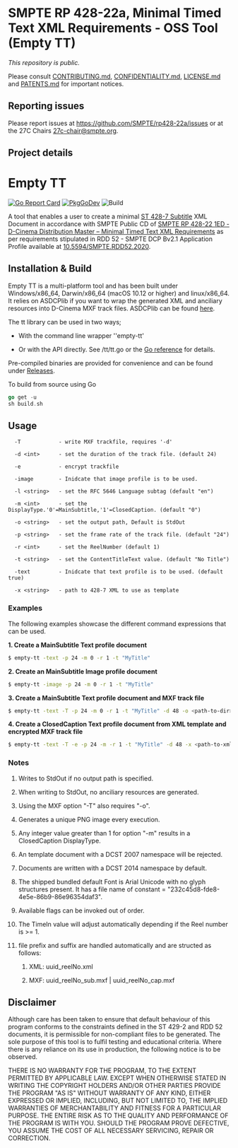 # SMPTE RP 428-22a, Minimal Timed Text XML Requirements - OSS Tool (Empty TT)

_This repository is public._ 

Please consult [CONTRIBUTING.md](./CONTRIBUTING.md), [CONFIDENTIALITY.md](./CONFIDENTIALITY.md), [LICENSE.md](./LICENSE.md) and [PATENTS.md](./PATENTS.md) for important notices.

## Reporting issues

Please report issues at <https://github.com/SMPTE/rp428-22a/issues> or at the 27C Chairs <27c-chair@smpte.org>.

## Project details

# Empty TT

[![Go Report Card](https://goreportcard.com/badge/github.com/SMPTE/rp428-22a)](https://goreportcard.com/report/github.com/SMPTE/rp428-22a) [![PkgGoDev](https://pkg.go.dev/badge/github.com/SMPTE/rp428-22a)](https://pkg.go.dev/github.com/SMPTE/rp428-22a) ![Build](https://github.com/SMPTE/rp428-22a/workflows/Build/badge.svg)

A tool that enables a user to create a minimal [ST 428-7 Subtitle](https://doi.org/10.5594/SMPTE.ST428-7.2014) XML Document in accordance with SMPTE Public CD of [SMPTE RP 428-22 1ED - D-Cinema Distribution Master – Minimal Timed Text XML Requirements](https://github.com/SMPTE/rp428-22) as per requirements stipulated in RDD 52 - SMPTE DCP Bv2.1 Application Profile available at [10.5594/SMPTE.RDD52.2020](https://doi.org/10.5594/SMPTE.RDD52.2020).

## Installation & Build

Empty TT is a multi-platform tool and has been built under Windows/x86_64, Darwin/x86_64 (macOS 10.12 or higher) and linux/x86_64. It relies on ASDCPlib if you want to wrap the generated XML and anciliary resources into D-Cinema MXF track files. ASDCPlib can be found [here](https://github.com/cinecert/asdcplib).

The tt library can be used in two ways;

- With the command line wrapper ''empty-tt'

- Or with the API directly. See /tt/tt.go or the [Go reference](https://pkg.go.dev/github.com/SMPTE/rp428-22a) for details.

Pre-compiled binaries are provided for convenience and can be found under [Releases](https://github.com/SMPTE/rp428-22a/releases).

To build from source using Go

```go
go get -u
sh build.sh
```

## Usage

```shell
  -T            - write MXF trackfile, requires '-d'  

  -d <int>      - set the duration of the track file. (default 24)  

  -e            - encrypt trackfile  

  -image        - Inidcate that image profile is to be used.  

  -l <string>   - set the RFC 5646 Language subtag (default "en")  

  -m <int>      - set the DisplayType.'0'=MainSubtitle,'1'=ClosedCaption. (default "0")  

  -o <string>   - set the output path, Default is StdOut  

  -p <string>   - set the frame rate of the track file. (default "24")  

  -r <int>      - set the ReelNumber (default 1)  

  -t <string>   - set the ContentTitleText value. (default "No Title")  

  -text         - Inidcate that text profile is to be used. (default true)  

  -x <string>   - path to 428-7 XML to use as template  
```

### Examples

The following examples showcase the different command expressions that can be used.

**1. Create a MainSubtitle Text profile document**

```bash
$ empty-tt -text -p 24 -m 0 -r 1 -t "MyTitle"
```

**2. Create an MainSubtitle Image profile document**

```bash
$ empty-tt -image -p 24 -m 0 -r 1 -t "MyTitle"
```

**3. Create a MainSubtitle Text profile document and MXF track file**

```bash
$ empty-tt -text -T -p 24 -m 0 -r 1 -t "MyTitle" -d 48 -o <path-to-dir>
```

**4. Create a ClosedCaption Text profile document from XML template and encrypted MXF track file**

```bash
$ empty-tt -text -T -e -p 24 -m -r 1 -t "MyTitle" -d 48 -x <path-to-xml-file> -o <path-to-dir>
```

### Notes

1. Writes to StdOut if no output path is specified.

2. When writing to StdOut, no anciliary resources are generated.

3. Using the MXF option "-T" also requires "-o".

4. Generates a unique PNG image every execution.

5. Any integer value greater than 1 for option "-m" results in a ClosedCaption DisplayType.

6. An template document with a DCST 2007 namespace will be rejected.

7. Documents are written with a DCST 2014 namespace by default.

8. The shipped bundled default Font is Arial Unicode with no glyph structures present. It has a file name of constant = "232c45d8-fde8-4e5e-86b9-86e96354daf3".

9. Available flags can be invoked out of order.

10. The TimeIn value will adjust automatically depending if the Reel number is >= 1.

11. file prefix and suffix are handled automatically and are structed as follows:
    
    1. XML: uuid_reelNo.xml
    
    2. MXF: uuid_reelNo_sub.mxf | uuid_reelNo_cap.mxf

## Disclaimer
Although care has been taken to ensure that default behaviour of this program conforms to the constraints defined in the ST 429-2 and RDD 52 documents, it is permissible for non-compliant files to be generated. The sole purpose of this tool is to fulfil testing and educational criteria. Where there is any reliance on its use in production, the following notice is to be observed.

THERE IS NO WARRANTY FOR THE PROGRAM, TO THE EXTENT PERMITTED BY APPLICABLE LAW. EXCEPT WHEN OTHERWISE STATED IN WRITING THE COPYRIGHT HOLDERS AND/OR OTHER PARTIES PROVIDE THE PROGRAM "AS IS" WITHOUT WARRANTY OF ANY KIND, EITHER EXPRESSED OR IMPLIED, INCLUDING, BUT NOT LIMITED TO, THE IMPLIED WARRANTIES OF MERCHANTABILITY AND FITNESS FOR A PARTICULAR PURPOSE. THE ENTIRE RISK AS TO THE QUALITY AND PERFORMANCE OF THE PROGRAM IS WITH YOU. SHOULD THE PROGRAM PROVE DEFECTIVE, YOU ASSUME THE COST OF ALL NECESSARY SERVICING, REPAIR OR CORRECTION.
